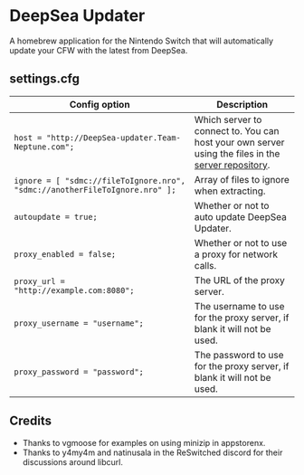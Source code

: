 # DeepSea Updater

A homebrew application for the Nintendo Switch that will automatically update your CFW with the latest from DeepSea.

## settings.cfg

| Config option                                                               | Description
| --------------------------------------------------------------------------- | ---
| `host = "http://DeepSea-updater.Team-Neptune.com";`                           | Which server to connect to. You can host your own server using the files in the [server repository](https://github.com/Team-Neptune/DeepSea-Updater-Server).
| `ignore = [ "sdmc://fileToIgnore.nro", "sdmc://anotherFileToIgnore.nro" ];` | Array of files to ignore when extracting.
| `autoupdate = true;`                                                        | Whether or not to auto update DeepSea Updater.
| `proxy_enabled = false;`                                                    | Whether or not to use a proxy for network calls.
| `proxy_url = "http://example.com:8080";`                                    | The URL of the proxy server.
| `proxy_username = "username";`                                              | The username to use for the proxy server, if blank it will not be used.
| `proxy_password = "password";`                                              | The password to use for the proxy server, if blank it will not be used.

## Credits

* Thanks to vgmoose for examples on using minizip in appstorenx.
* Thanks to y4my4m and natinusala in the ReSwitched discord for their discussions around libcurl.
